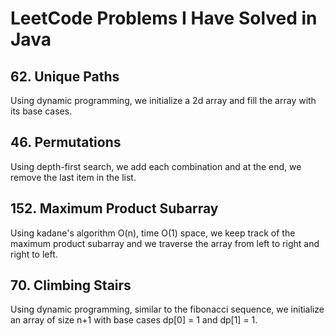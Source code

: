# LeetCode Problems I Have Solved in Java

## 62. Unique Paths

Using dynamic programming, we initialize a 2d array and fill the array with its base cases.

## 46. Permutations

Using depth-first search, we add each combination and at the end, we remove the last item in the list.

## 152. Maximum Product Subarray

Using kadane's algorithm O(n), time O(1) space, we keep track of the maximum product subarray and we traverse the array from left to right and right to left.

## 70. Climbing Stairs

Using dynamic programming, similar to the fibonacci sequence, we initialize an array of size n+1 with base cases dp[0] = 1 and dp[1] = 1.
